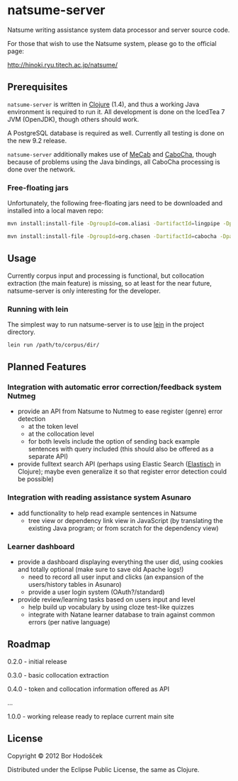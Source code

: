 # natsume-server

Natsume writing assistance system data processor and server source code.

For those that wish to use the Natsume system, please go to the official page:

<http://hinoki.ryu.titech.ac.jp/natsume/>

## Prerequisites

`natsume-server` is written in [Clojure](http://clojure.org/) (1.4), and thus a working Java environment is required to run it.
All development is done on the IcedTea 7 JVM (OpenJDK), though others should work.

A PostgreSQL database is required as well.
Currently all testing is done on the new 9.2 release.

`natsume-server` additionally makes use of [MeCab](http://code.google.com/p/mecab/) and [CaboCha](https://code.google.com/p/cabocha/), though because of problems using the Java bindings, all CaboCha processing is done over the network.

### Free-floating jars

Unfortunately, the following free-floating jars need to be downloaded and installed into a local maven repo:

```bash
mvn install:install-file -DgroupId=com.aliasi -DartifactId=lingpipe -Dpackaging=jar -Dversion=4.1.0 -Dfile=lingpipe-4.1.0.jar -DgeneratePom=true
```

```bash
mvn install:install-file -DgroupId=org.chasen -DartifactId=cabocha -Dpackaging=jar -Dversion=0.66 -Dfile=/usr/share/java/cabocha/CaboCha.jar -DgeneratePom=true
```

## Usage

Currently corpus input and processing is functional, but collocation extraction (the main feature) is missing, so at least for the near future, natsume-server is only interesting for the developer.

### Running with lein

The simplest way to run natsume-server is to use [lein](https://github.com/technomancy/leiningen) in the project directory.

```bash
lein run /path/to/corpus/dir/
```

## Planned Features

### Integration with automatic error correction/feedback system Nutmeg

- provide an API from Natsume to Nutmeg to ease register (genre) error detection
    - at the token level
    - at the collocation level
    - for both levels include the option of sending back example sentences with query included (this should also be offered as a separate API)
- provide fulltext search API (perhaps using Elastic Search ([Elastisch](https://github.com/clojurewerkz/elastisch) in Clojure); maybe even generalize it so that register error detection could be possible)

### Integration with reading assistance system Asunaro

- add functionality to help read example sentences in Natsume
    - tree view or dependency link view in JavaScript (by translating the existing Java program; or from scratch for the dependency view)

### Learner dashboard

- provide a dashboard displaying everything the user did, using cookies and totally optional (make sure to save old Apache logs!)
    - need to record all user input and clicks (an expansion of the users/history tables in Asunaro)
    - provide a user login system (OAuth?/standard)
- provide review/learning tasks based on users input and level
    - help build up vocabulary by using cloze test-like quizzes
    - integrate with Natane learner database to train against common errors (per native language)

## Roadmap

0.2.0 - initial release

0.3.0 - basic collocation extraction

0.4.0 - token and collocation information offered as API

...

1.0.0 - working release ready to replace current main site

## License

Copyright © 2012 Bor Hodošček

Distributed under the Eclipse Public License, the same as Clojure.
